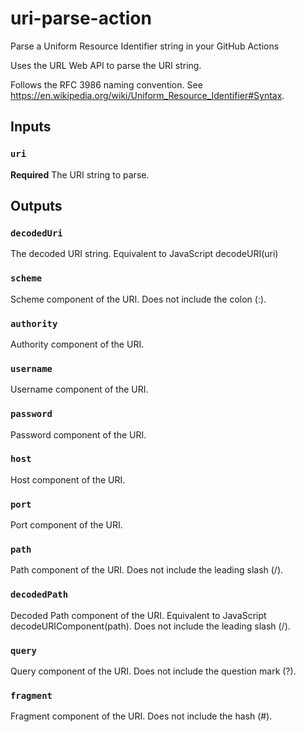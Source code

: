 # uri-parse-action

Parse a Uniform Resource Identifier string in your GitHub Actions

Uses the URL Web API to parse the URI string.

Follows the RFC 3986 naming convention. See <https://en.wikipedia.org/wiki/Uniform_Resource_Identifier#Syntax>.

## Inputs

### `uri`

**Required** The URI string to parse.

## Outputs

### `decodedUri`

The decoded URI string. Equivalent to JavaScript decodeURI(uri)

### `scheme`

Scheme component of the URI. Does not include the colon (:).

### `authority`

Authority component of the URI.

### `username`

Username component of the URI.

### `password`

Password component of the URI.

### `host`

Host component of the URI.

### `port`

Port component of the URI.

### `path`

Path component of the URI. Does not include the leading slash (/).

### `decodedPath`

Decoded Path component of the URI. Equivalent to JavaScript decodeURIComponent(path).
Does not include the leading slash (/).

### `query`

Query component of the URI. Does not include the question mark (?).

### `fragment`

Fragment component of the URI. Does not include the hash (#).

